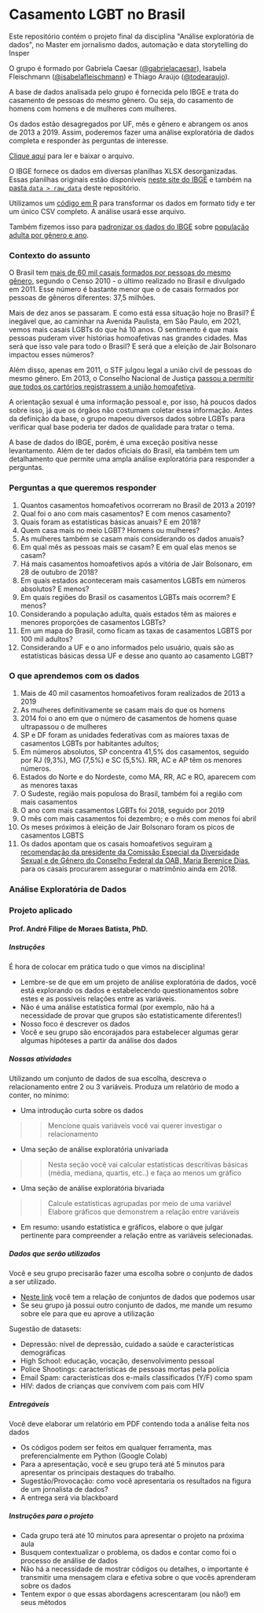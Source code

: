 # Casamento LGBT no Brasil

Este repositório contém o projeto final da disciplina "Análise exploratória de dados", no Master em jornalismo dados, automação e data storytelling do Insper

O grupo é formado por Gabriela Caesar ([@gabrielacaesar](https://github.com/gabrielacaesar)), Isabela Fleischmann ([@isabelafleischmann](https://github.com/isabelafleischmann)) e Thiago Araújo ([@todearaujo](https://github.com/todearaujo)).

A base de dados analisada pelo grupo é fornecida pelo IBGE e trata do casamento de pessoas do mesmo gênero.
Ou seja, do casamento de homens com homens e de mulheres com mulheres.

Os dados estão desagregados por UF, mês e gênero e abrangem os anos de 2013 a 2019. Assim, poderemos fazer uma análise exploratória de dados completa e responder às perguntas de interesse.                   

[Clique aqui](https://github.com/gabrielacaesar/lgbt_casamento/blob/main/data/lgbt_casamento.csv) para ler e baixar o arquivo.

O IBGE fornece os dados em diversas planilhas XLSX desorganizadas.
Essas planilhas originais estão disponíveis [neste site do IBGE](https://www.ibge.gov.br/estatisticas/sociais/populacao/9110-estatisticas-do-registro-civil.html?=&t=downloads) e também na [pasta ``data > raw_data``](https://github.com/gabrielacaesar/lgbt_casamento/tree/main/data/raw_data) deste repositório. 

Utilizamos um [código em R](https://github.com/gabrielacaesar/lgbt_casamento/blob/main/data/raw_data/r_script/tidy_data_ibge.R) para transformar os dados em formato tidy e ter um único CSV completo. A análise usará esse arquivo. 

Também fizemos isso para [padronizar os dados do IBGE](https://github.com/gabrielacaesar/lgbt_casamento/blob/main/data/raw_data/r_script/tidy_pop_ibge.R) sobre [população adulta por gênero e ano](https://github.com/gabrielacaesar/lgbt_casamento/blob/main/data/pop_adulta.csv).

### Contexto do assunto
O Brasil tem [mais de 60 mil casais formados por pessoas do mesmo gênero](http://g1.globo.com/brasil/noticia/2011/04/censo-2010-contabiliza-mais-de-60-mil-casais-homossexuais.html), segundo o Censo 2010 - o último realizado no Brasil e divulgado em 2011. Esse número é bastante menor que o de casais formados por pessoas de gêneros diferentes: 37,5 milhões. 

Mais de dez anos se passaram. E como está essa situação hoje no Brasil? É inegável que, ao caminhar na Avenida Paulista, em São Paulo, em 2021, vemos mais casais LGBTs do que há 10 anos. O sentimento é que mais pessoas puderam viver histórias homoafetivas nas grandes cidades. Mas será que isso vale para todo o Brasil? E será que a eleição de Jair Bolsonaro impactou esses números?

Além disso, apenas em 2011, o STF julgou legal a união civil de pessoas do mesmo gênero. Em 2013, o Conselho Nacional de Justiça [passou a permitir que todos os cartórios registrassem a união homoafetiva](https://g1.globo.com/distrito-federal/noticia/casamento-gay-no-brasil-completa-4-anos-de-regulamentacao-leia-historias.ghtml).

A orientação sexual é uma informação pessoal e, por isso, há poucos dados sobre isso, já que os órgãos não costumam coletar essa informação. Antes da definição da base, o grupo mapeou diversos dados sobre LGBTs para verificar qual base poderia ter dados de qualidade para tratar o tema.

A base de dados do IBGE, porém, é uma exceção positiva nesse levantamento. Além de ter dados oficiais do Brasil, ela também tem um detalhamento que permite uma ampla análise exploratória para responder a perguntas.

### Perguntas a que queremos responder
1.   Quantos casamentos homoafetivos ocorreram no Brasil de 2013 a 2019?
2.   Qual foi o ano com mais casamentos? E com menos casamento?
3.   Quais foram as estatísticas básicas anuais? E em 2018?
4.   Quem casa mais no meio LGBT? Homens ou mulheres? 
5.   As mulheres também se casam mais considerando os dados anuais?
6.   Em qual mês as pessoas mais se casam? E em qual elas menos se casam?
7.   Há mais casamentos homoafetivos após a vitória de Jair Bolsonaro, em 28 de outubro de 2018?
8.   Em quais estados aconteceram mais casamentos LGBTs em números absolutos? E menos?
9.   Em quais regiões do Brasil os casamentos LGBTs mais ocorrem? E menos?
10.   Considerando a população adulta, quais estados têm as maiores e menores proporções de casamentos LGBTs? 
11.   Em um mapa do Brasil, como ficam as taxas de casamentos LGBTS por 100 mil adultos?
12.  Considerando a UF e o ano informados pelo usuário, quais são as estatísticas básicas dessa UF e desse ano quanto ao casamento LGBT?

### O que aprendemos com os dados
1.   Mais de 40 mil casamentos homoafetivos foram realizados de 2013 a 2019
2.  As mulheres definitivamente se casam mais do que os homens
3.  2014 foi o ano em que o número de casamentos de homens quase ultrapassou o de mulheres
4.   SP e DF foram as unidades federativas com as maiores taxas de casamentos LGBTs por habitantes adultos;
5.  Em números absolutos, SP concentra 41,5% dos casamentos, seguido por RJ (9,3%), MG (7,5%) e SC (5,5%). RR, AC e AP têm os menores números.
6.    Estados do Norte e do Nordeste, como MA, RR, AC e RO, aparecem com as menores taxas
7.   O Sudeste, região mais populosa do Brasil, também foi a região com mais casamentos
8.   O ano com mais casamentos LGBTs foi 2018, seguido por 2019
9.   O mês com mais casamentos foi dezembro; e o mês com menos foi abril
10.   Os meses próximos à eleição de Jair Bolsonaro foram os picos de casamentos LGBTS
11.   Os dados apontam que os casais homoafetivos seguiram [a recomendação da presidente da Comissão Especial da Diversidade Sexual e de Gênero do Conselho Federal da OAB, Maria Berenice Dias](https://g1.globo.com/sp/sao-paulo/noticia/2018/11/07/casamento-lgbt-cresce-25-no-pais-diz-associacao-profissionais-oferecem-servicos-gratuitos-para-celebracoes.ghtml), para os casais procurarem assegurar o matrimônio ainda em 2018.

### Análise Exploratória de Dados
### Projeto aplicado
#### Prof. André Filipe de Moraes Batista, PhD.

##### Instruções
É hora de colocar em prática tudo o que vimos na disciplina!
- Lembre-se de que em um projeto de análise exploratória de dados, você está
explorando os dados e estabelecendo questionamentos sobre estes e as
possíveis relações entre as variáveis.
- Não é uma análise estatística formal (por exemplo, não há a necessidade de
provar que grupos são estatisticamente diferentes!)
- Nosso foco é descrever os dados
- Você e seu grupo são encorajados para estabelecer algumas gerar algumas
hipóteses a partir da análise dos dados

##### Nossas atividades
Utilizando um conjunto de dados de sua escolha, descreva o relacionamento
entre 2 ou 3 variáveis.
Produza um relatório de modo a conter, no mínimo:
- Uma introdução curta sobre os dados
>> Mencione quais variáveis você vai querer investigar o relacionamento
- Uma seção de análise exploratória univariada
>> Nesta seção você vai calcular estatísticas descritivas básicas (média,
mediana, quartis, etc..) e faça ao menos um gráfico
- Uma seção de análise exploratória bivariada
>> Calcule estatísticas agrupadas por meio de uma variável        
>> Elabore gráficos que demonstrem a relação entre variáveis
- Em resumo: usando estatística e gráficos, elabore o que julgar pertinente para
compreender a relação entre as variáveis selecionadas.

##### Dados que serão utilizados
Você e seu grupo precisarão fazer uma escolha sobre o conjunto de dados a ser
utilizado.
- [Neste link](https://norcalbiostat.netlify.app/data/) você tem a relação de conjuntos de dados que podemos usar
- Se seu grupo já possui outro conjunto de dados, me mande um resumo sobre ele
para que eu aprove a utilização           

Sugestão de datasets:
- Depressão: nível de depressão, cuidado a saúde e características demográficas
- High School: educação, vocação, desenvolvimento pessoal
- Police Shootings: características de pessoas mortas pela polícia
- Email Spam: características dos e-mails classificados (Y/F) como spam
- HIV: dados de crianças que convivem com pais com HIV

##### Entregáveis
Você deve elaborar um relatório em PDF contendo toda a análise feita nos dados
- Os códigos podem ser feitos em qualquer ferramenta, mas preferencialmente em
Python (Google Colab)
- Para a apresentação, você e seu grupo terá até 5 minutos para apresentar os
principais destaques do trabalho.
- Sugestão/Provocação: como você apresentaria os resultados na figura de um
jornalista de dados?
- A entrega será via blackboard

##### Instruções para o projeto
- Cada grupo terá até 10 minutos para apresentar o projeto na próxima aula      
- Busquem contextualizar o problema, os dados e contar como foi o processo de
análise de dados      
- Não há a necessidade de mostrar códigos ou detalhes, o importante é transmitir
uma mensagem clara e efetiva sobre o que vocês aprenderam sobre os dados      
- Tentem expor o que essas abordagens acrescentaram (ou não!) em seus
métodos       
